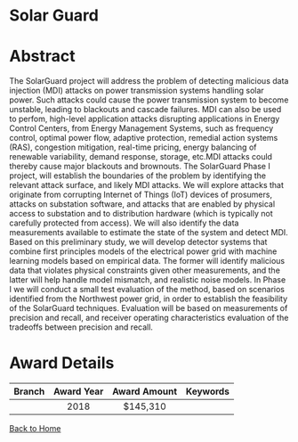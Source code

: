 
Solar Guard
===========

# Abstract


The SolarGuard project will address the problem of detecting malicious data injection (MDI) attacks on power transmission systems handling solar power. Such attacks could cause the power transmission system to become unstable, leading to blackouts and cascade failures. MDI can also be used to perfom, high-level application attacks disrupting applications in Energy Control Centers, from Energy Management Systems, such as frequency control, optimal power flow, adaptive protection, remedial action systems (RAS), congestion mitigation, real-time pricing, energy balancing of renewable variability, demand response, storage, etc.MDI attacks could thereby cause major blackouts and brownouts. The SolarGuard Phase I project, will establish the boundaries of the problem by identifying the relevant attack surface, and likely MDI attacks. We will explore attacks that originate from corrupting Internet of Things (IoT) devices of prosumers, attacks on substation software, and attacks that are enabled by physical access to substation and to distribution hardware (which is typically not carefully protected from access). We will also identify the data measurements available to estimate the state of the system and detect MDI. Based on this preliminary study, we will develop detector systems that combine first principles models of the electrical power grid with machine learning models based on empirical data. The former will identify malicious data that violates physical constraints given other measurements, and the latter will help handle model mismatch, and realistic noise models. In Phase I we will conduct a small test evaluation of the method, based on scenarios identified from the Northwest power grid, in order to establish the feasibility of the SolarGuard techniques. Evaluation will be based on measurements of precision and recall, and receiver operating characteristics evaluation of the tradeoffs between precision and recall.  

# Award Details

|Branch|Award Year|Award Amount|Keywords|
| :---: | :---: | :---: | :---: |
||2018|$145,310||
  
  


[Back to Home](https://github.com/chrischow/dod_sbir_awards/Reports/CC/#748)